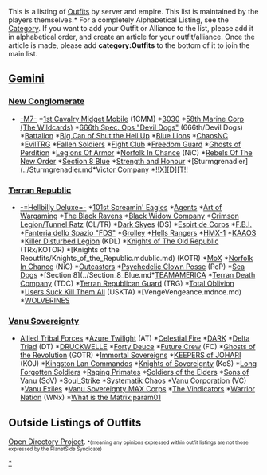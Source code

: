 This is a listing of [Outfits](../terminology/Outfit.md) by server and empire.
This list is maintained by the players themselves.\* For a completely
Alphabetical Listing, see the [Category](:Category:Outfits).
If you want to add your Outfit or Alliance to the list, please add it in
alphabetical order, and create an article for your outfit/alliance. Once
the article is made, please add **category:Outfits** to the bottom of it
to join the main list.

## [Gemini](../etc/Gemini.md)

### [New Conglomerate](../etc/New_Conglomerate.md)

- [-M7-](-M7-) \*[1st Cavalry Midget
  Mobile](1st_Cavalry_Midget_Mobile.md) (1CMM) \*[3030](3030.md) \*[58th Marine Corp (The
  Wildcards)](</58th_Marine_Corp_(The_Wildcards)>) \*[666th
  Spec. Ops "Devil Dogs"](666th_Spec.md._Ops_"Devil_Dogs")
  (666th/Devil Dogs) \*[Battalion](Battalion.md) \*[Big Can of
  Shut the Hell Up](Big_Can_of_Shut_the_Hell_Up.md) \*[Blue
  Lions](Blue_Lions.md) \*[ChaosNC](ChaosNC.md) \*[EvilTRG](EvilTRG.md) \*[Fallen
  Soldiers](Fallen_Soldiers.md) \*[Fight
  Club](Fight_Club.md) \*[Freedom
  Guard](Freedom_Guard.md) \*[Ghosts of
  Perdition](Ghosts_of_Perdition.md) \*[Legions Of
  Armor](Legions_Of_Armor.md) \*[Norfolk In
  Chance](../Norfolk_In_Chance.md) (NiC) \*[Rebels Of The New
  Order](Rebels_Of_The_New_Order.md) \*[Section 8
  Blue](Section_8_Blue.md) \*[Strength and
  Honour](Strength_and_Honour.md) \*[Sturmgrenadier](../Sturmgrenadier.md\*[Victor
  Company](../Victor_Company.md) \*[!!X\]\[D\]\[T!!](XDT.md)

### [Terran Republic](../etc/Terran_Republic.md)

- [-=Hellbilly Deluxe=-](-=Hellbilly_Deluxe=-) \*[101st
  Screamin' Eagles](101st_Screamin.md'_Eagles) \*[Agents](Agents.md) \*[Art of
  Wargaming](Art_of_Wargaming.md) \*[The Black
  Ravens](The_Black_Ravens.md) \*[Black Widow
  Company](Black_Widow_Company.md) \*[Crimson Legion/Tunnel
  Ratz](Crimson_Legion/Tunnel_Ratz) (CL/TR) \*[Dark
  Skyes](Dark_Skyes.md) (DS) \*[Espirt de
  Corps](Espirt_de_Corps.md) \*[F.B.I.](F.md.B.I.) \*[Fanteria dello Spazio
  "FDS"](Fanteria_dello_Spazio_.md"FDS") \*[Grolley](Grolley.md) \*[Hells
  Rangers](Hells_Rangers.md) \*[HMX-1](HMX-1.md) \*[KAAOS](KAAOS.md) \*[Killer Disturbed
  Legion](Killer_Disturbed_Legion.md) (KDL) \*[Knights of The
  Old Republic](Knights_of_The_Old_Republic.md) (TRx/KOTOR) \*[Knights of the Reoutfits/Knights_of_the_Republic.mdublic.md)
  (KOTR) \*[MoX](MoX.md) \*[Norfolk In
  Chance](../Norfolk_In_Chance.md) (NiC) \*[Outcasters](Outcasters.md) \*[Psychedelic Clown
  Posse](Psychedelic_Clown_Posse.md) (PcP) \*[Sea
  Dogs](Sea_Dogs.md) \*[Section 8](../Section_8_Blue.md\*[TEAMAMERICA](../TEAMAMERICA.md) \*[Terran Death
  Company](Terran_Death_Company.md) (TDC) \*[Terran Republican
  Guard](Terran_Republican_Guard.md) (TRG) \*[Total
  Oblivion](Total_Oblivion.md) \*[Users Suck Kill Them
  All](Users_Suck_Kill_Them_All.md) (USKTA) \*[VengeVengeance.mdnce.md) \*[WOLVERINES](WOLVERINES.md)

### [Vanu Sovereignty](../etc/Vanu_Sovereignty.md)

- [Allied Tribal Forces](Allied_Tribal_Forces.md) \*[Azure
  Twilight](Azure_Twilight.md) (AT) \*[Celestial
  Fire](Celestial_Fire.md) \*[DARK](DARK.md) \*[Delta
  Triad](Delta_Triad.md) (DT) \*[DRUCKWELLE](DRUCKWELLE.md) \*[Forty
  Deuce](Forty_Deuce.md) \*[Future
  Crew](Future_Crew.md) (FC) \*[Ghosts of the
  Revolution](Ghosts_of_the_Revolution.md) (GOTR) \*[Immortal
  Sovereigns](Immortal_Sovereigns.md) \*[KEEPERS of
  JOHARI](KEEPERS_of_JOHARI.md) (KOJ) \*[Kingston Lan
  Commandos](Kingston_Lan_Commandos.md) \*[Knights of
  Sovereignty](Knights_of_Sovereignty.md) (KoS) \*[Long
  Forgotten Soldiers](../Long_Forgotten_Soldiers.md) \*[Raging
  Primates](Raging_Primates.md) \*[Soldiers of the
  Elders](Soldiers_of_the_Elders.md) \*[Sons of
  Vanu](Sons_of_Vanu.md) (SoV) \*[Soul_Strike](../Soul_Strike.mdSS) \*[Systematik
  Chaos](Systematik_Chaos.md) \*[Vanu
  Corporation](Vanu_Corporation.md) (VC) \*[Vanu
  Exiles](Vanu_Exiles.md) \*[Vanu Sovereignty MAX
  Corps](Vanu_Sovereignty_MAX_Corps.md) \*[The
  Vindicators](The_Vindicators.md) \*[Warrior
  Nation](../Warrior_Nation.md) (WNx) \*[What is the
  Matrix:param01](What_is_the_Matrix:param01.md)

## Outside Listings of Outfits

[Open Directory
Project](http://dmoz.org/Games/Video_Games/Shooter/Massive_Multiplayer_Online/PlanetSide/Outfits/).
<font size=1>\*(meaning any opinions expressed within outfit listings
are not those expressed by the PlanetSide Syndicate)</font>

[\*](Category:Outfits.md)
